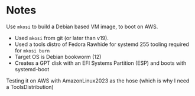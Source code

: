 # Notes

Use `mkosi` to build a Debian based VM image, to boot on AWS.

- Used `mkosi` from git (or later than v19).
- Used a tools distro of Fedora Rawhide for systemd 255 tooling required for `mkosi burn`
- Target OS is Debian bookworm (12)
- Creates a GPT disk with an EFI Systems Partition (ESP) and boots with systemd-boot

Testing it on AWS with AmazonLinux2023 as the hose (which is why I need a ToolsDistribution)